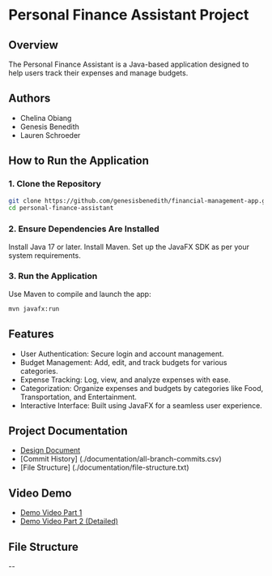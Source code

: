 # Personal Finance Assistant Project

## Overview
The Personal Finance Assistant is a Java-based application designed to help users track their expenses and manage budgets.

## Authors
- Chelina Obiang
- Genesis Benedith
- Lauren Schroeder

## **How to Run the Application**

### **1. Clone the Repository**
```bash
git clone https://github.com/genesisbenedith/financial-management-app.git
cd personal-finance-assistant
```

### **2. Ensure Dependencies Are Installed**
Install Java 17 or later.
Install Maven.
Set up the JavaFX SDK as per your system requirements.

### **3. Run the Application**
Use Maven to compile and launch the app:
```bash
mvn javafx:run
```

## Features
- User Authentication: Secure login and account management.
- Budget Management: Add, edit, and track budgets for various categories.
- Expense Tracking: Log, view, and analyze expenses with ease.
- Categorization: Organize expenses and budgets by categories like Food, Transportation, and Entertainment.
- Interactive Interface: Built using JavaFX for a seamless user experience.


## Project Documentation
- [Design Document](./documentation/uml-diagram.png)
- [Commit History] (./documentation/all-branch-commits.csv)
- [File Structure] (./documentation/file-structure.txt)

## Video Demo
- [Demo Video Part 1](./media/demo-part1.mp4)
- [Demo Video Part 2 (Detailed)](./media/demo-part2-detailed.mp4)

## File Structure

--

